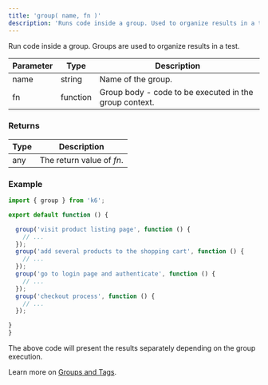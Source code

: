 ```yaml
---
title: 'group( name, fn )'
description: 'Runs code inside a group. Used to organize results in a test.'
---
```


Run code inside a group. Groups are used to organize results in a test.

| Parameter | Type     | Description                                            |
| --------- | -------- | ------------------------------------------------------ |
| name      | string   | Name of the group.                                     |
| fn        | function | Group body - code to be executed in the group context. |

### Returns

| Type | Description               |
| ---- | ------------------------- |
| any  | The return value of _fn_. |

### Example

<CodeGroup labels={[]}>

```javascript
import { group } from 'k6';

export default function () {

  group('visit product listing page', function () {
    // ...
  });
  group('add several products to the shopping cart', function () {
    // ...
  });
  group('go to login page and authenticate', function () {
    // ...
  });
  group('checkout process', function () {
    // ...
  });

}
}
```

</CodeGroup>

The above code will present the results separately depending on the group execution.

Learn more on [Groups and Tags](/using-k6/tags-and-groups).



